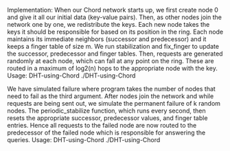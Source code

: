 Implementation: When our Chord network starts up, we first create node 0 and give it all our initial data (key-value pairs). Then, as other nodes join the network one by one, we redistribute the keys. Each new node takes the keys it should be responsible for based on its position in the ring. Each node maintains its immediate neighbors (successor and predecessor) and it keeps a finger table of size m.  We run stabilization and fix_finger to update the successor, predecessor and finger tables. Then, requests are generated randomly at each node, which can fall at any point on the ring. These are routed in a maximum of log2(n) hops to the appropriate node with the key.
Usage: DHT-using-Chord ./DHT-using-Chord <number of nodes> <number of requests>

We have simulated failure where program takes the number of nodes that need to fail as the third argument. After nodes join the network and while requests are being sent out, we simulate the permanent failure of k random nodes. The periodic_stabilize function, which runs every second, then resets the appropriate successor, predecessor values, and finger table entries. Hence all requests to the failed node are now routed to the predecessor of the failed node which is responsible for answering the queries.
Usage: DHT-using-Chord ./DHT-using-Chord <number of nodes> <number of requests> <number of failures in network>
